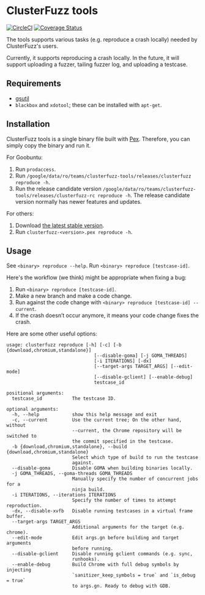ClusterFuzz tools
=================================

[![CircleCI](https://circleci.com/gh/google/clusterfuzz-tools/tree/master.svg?style=shield)](https://circleci.com/gh/google/clusterfuzz-tools/tree/master)
[![Coverage Status](https://coveralls.io/repos/github/google/clusterfuzz-tools/badge.svg?branch=master)](https://coveralls.io/github/google/clusterfuzz-tools?branch=master)

The tools supports various tasks (e.g. reproduce a crash locally)
needed by ClusterFuzz's users.

Currently, it supports reproducing a crash locally. In the future, it will
support uploading a fuzzer, tailing fuzzer log, and uploading a testcase.


Requirements
---------------

* [gsutil](https://cloud.google.com/storage/docs/gsutil_install)
* `blackbox` and `xdotool`; these can be installed with `apt-get`.


Installation
-----------------

ClusterFuzz tools is a single binary file built with [Pex](https://github.com/pantsbuild/pex).
Therefore, you can simply copy the binary and run it.


For Goobuntu:

1. Run `prodaccess`.
2. Run `/google/data/ro/teams/clusterfuzz-tools/releases/clusterfuzz reproduce -h`.
3. Run the release candidate version `/google/data/ro/teams/clusterfuzz-tools/releases/clusterfuzz-rc reproduce -h`. The release candidate version normally has newer features and updates.

For others:

1. Download [the latest stable version](https://storage.cloud.google.com/clusterfuzz-tools).
2. Run `clusterfuzz-<version>.pex reproduce -h`.


Usage
------

See `<binary> reproduce --help`. Run `<binary> reproduce [testcase-id]`.

Here's the workflow (we think) might be appropriate when fixing a bug:

1. Run `<binary> reproduce [testcase-id]`.
2. Make a new branch and make a code change.
3. Run against the code change with `<binary> reproduce [testcase-id] --current`.
4. If the crash doesn’t occur anymore, it means your code change fixes the crash.


Here are some other useful options:

```
usage: clusterfuzz reproduce [-h] [-c] [-b {download,chromium,standalone}]
                                [--disable-goma] [-j GOMA_THREADS]
                                [-i ITERATIONS] [-dx]
                                [--target-args TARGET_ARGS] [--edit-mode]
                                [--disable-gclient] [--enable-debug]
                                testcase_id

positional arguments:
  testcase_id           The testcase ID.

optional arguments:
  -h, --help            show this help message and exit
  -c, --current         Use the current tree; On the other hand, without
                        --current, the Chrome repository will be switched to
                        the commit specified in the testcase.
  -b {download,chromium,standalone}, --build {download,chromium,standalone}
                        Select which type of build to run the testcase
                        against.
  --disable-goma        Disable GOMA when building binaries locally.
  -j GOMA_THREADS, --goma-threads GOMA_THREADS
                        Manually specify the number of concurrent jobs for a
                        ninja build.
  -i ITERATIONS, --iterations ITERATIONS
                        Specify the number of times to attempt reproduction.
  -dx, --disable-xvfb   Disable running testcases in a virtual frame buffer.
  --target-args TARGET_ARGS
                        Additional arguments for the target (e.g. chrome).
  --edit-mode           Edit args.gn before building and target arguments
                        before running.
  --disable-gclient     Disable running gclient commands (e.g. sync,
                        runhooks).
  --enable-debug        Build Chrome with full debug symbols by injecting
                        `sanitizer_keep_symbols = true` and `is_debug = true`
                        to args.gn. Ready to debug with GDB.

```

